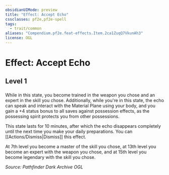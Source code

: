 ```yaml
---
obsidianUIMode: preview
title: "Effect: Accept Echo"
cssclasses: pf2e,pf2e-spell
tags:
  - trait/common
aliases: "Compendium.pf2e.feat-effects.Item.2ca1ZuqQ7VkunAh3"
license: OGL
---
```

# Effect: Accept Echo
## Level 1
### 






While in this state, you become trained in the weapon you chose and an expert in the skill you chose. Additionally, while you're in this state, the echo can speak and interact with the Material Plane using your body, and you gain a +4 status bonus to all saves against possession effects, as the possessing spirit protects you from other possessions.

This state lasts for 10 minutes, after which the echo disappears completely until the next time you make your daily preparations. You can [[Actions/Dismiss|Dismiss]] this effect.

At 7th level you become a master of the skill you chose, at 13th level you become an expert with the weapon you chose, and at 15th level you become legendary with the skill you chose.

*Source: Pathfinder Dark Archive*
*OGL*